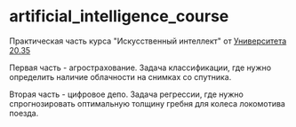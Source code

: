 # artificial_intelligence_course
Практическая часть курса "Искусственный интеллект" от [Университета 20.35](https://ai.2035.university/)


Первая часть - агрострахование. Задача классификации, где нужно определить наличие облачности на снимках со спутника.

Вторая часть - цифровое депо. Задача регрессии, где нужно спрогнозировать оптимальную толщину гребня для колеса локомотива поезда.
